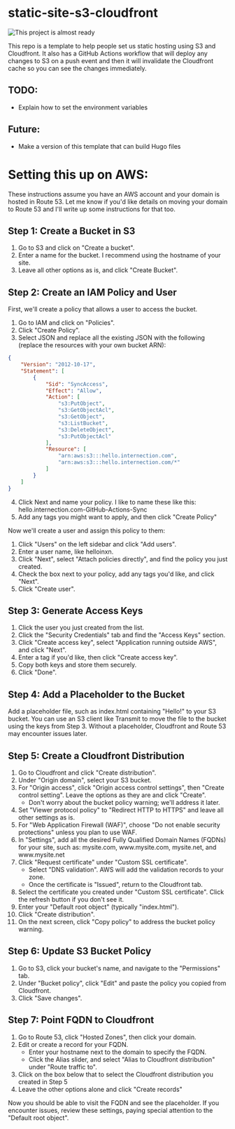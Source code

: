 # static-site-s3-cloudfront
![This project is almost ready](https://img.shields.io/badge/Progress-Almost_There-orange)

This repo is a template to help people set us static hosting using S3 and Cloudfront.  It also 
has a GitHub Actions workflow that will deploy any changes to S3 on a push event and then it 
will invalidate the Cloudfront cache so you can see the changes immediately.

## TODO:
- Explain how to set the environment variables

## Future:
- Make a version of this template that can build Hugo files

# Setting this up on AWS:

These instructions assume you have an AWS account and your domain is hosted in Route 53.  Let me know if you'd like details on moving your domain to Route 53 and I'll write up some instructions for that too.

## Step 1: Create a Bucket in S3

1. Go to S3 and click on "Create a bucket".
2. Enter a name for the bucket. I recommend using the hostname of your site.
3. Leave all other options as is, and click "Create Bucket".

## Step 2: Create an IAM Policy and User

First, we'll create a policy that allows a user to access the bucket.

1. Go to IAM and click on "Policies".
2. Click "Create Policy".
3. Select JSON and replace all the existing JSON with the following (replace the resources with your own bucket ARN):


```json
{
    "Version": "2012-10-17",
    "Statement": [
        {
            "Sid": "SyncAccess",
            "Effect": "Allow",
            "Action": [
                "s3:PutObject",
                "s3:GetObjectAcl",
                "s3:GetObject",
                "s3:ListBucket",
                "s3:DeleteObject",
                "s3:PutObjectAcl"
            ],
            "Resource": [
                "arn:aws:s3:::hello.internection.com",
                "arn:aws:s3:::hello.internection.com/*"
            ]
        }
    ]
}
```

4. Click Next and name your policy.  I like to name these like this:  hello.internection.com-GitHub-Actions-Sync
5. Add any tags you might want to apply, and then click "Create Policy"

Now we'll create a user and assign this policy to them:

1. Click "Users" on the left sidebar and click "Add users".
2. Enter a user name, like helloinxn.
3. Click "Next", select "Attach policies directly", and find the policy you just created.
4. Check the box next to your policy, add any tags you'd like, and click "Next".
5. Click "Create user".

## Step 3: Generate Access Keys

1. Click the user you just created from the list.
2. Click the "Security Credentials" tab and find the "Access Keys" section.
3. Click "Create access key", select "Application running outside AWS", and click "Next".
4. Enter a tag if you'd like, then click "Create access key".
5. Copy both keys and store them securely.
6. Click "Done".


## Step 4: Add a Placeholder to the Bucket

Add a placeholder file, such as index.html containing "Hello!" to your S3 bucket. You can use an S3 client like Transmit to move the file to the bucket using the keys from Step 3. Without a placeholder, Cloudfront and Route 53 may encounter issues later.


## Step 5: Create a Cloudfront Distribution

1. Go to Cloudfront and click "Create distribution".
2. Under "Origin domain", select your S3 bucket.
3. For "Origin access", click "Origin access control settings", then "Create control setting". Leave the options as they are and click "Create".
   - Don't worry about the bucket policy warning; we'll address it later.
4. Set "Viewer protocol policy" to "Redirect HTTP to HTTPS" and leave all other settings as is.
5. For "Web Application Firewall (WAF)", choose "Do not enable security protections" unless you plan to use WAF.
6. In "Settings", add all the desired Fully Qualified Domain Names (FQDNs) for your site, such as: mysite.com, w<span>ww.</span>mysite.com, mysite.net, and w<span>ww.</span>mysite.net
7. Click "Request certificate" under "Custom SSL certificate".
   - Select "DNS validation". AWS will add the validation records to your zone.
   - Once the certificate is "Issued", return to the Cloudfront tab.
8. Select the certificate you created under "Custom SSL certificate". Click the refresh button if you don't see it.
9. Enter your "Default root object" (typically "index.html").
10. Click "Create distribution".
11. On the next screen, click "Copy policy" to address the bucket policy warning.


## Step 6: Update S3 Bucket Policy

1. Go to S3, click your bucket's name, and navigate to the "Permissions" tab.
2. Under "Bucket policy", click "Edit" and paste the policy you copied from Cloudfront.
3. Click "Save changes".


## Step 7: Point FQDN to Cloudfront

1. Go to Route 53, click "Hosted Zones", then click your domain.
2. Edit or create a record for your FQDN.
   - Enter your hostname next to the domain to specify the FQDN.
   - Click the Alias slider, and select "Alias to Cloudfront distribution" under "Route traffic to".
3. Click on the box below that to select the Cloudfront distribution you created in Step 5
4. Leave the other options alone and click "Create records"

Now you should be able to visit the FQDN and see the placeholder. If you encounter issues, review these settings, paying special attention to the "Default root object".